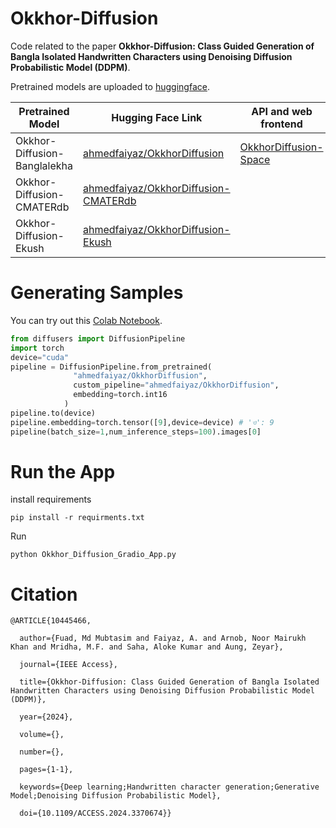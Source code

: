 # Okkhor-Diffusion
Code related to the paper **Okkhor-Diffusion: Class Guided Generation of Bangla Isolated Handwritten Characters using Denoising Diffusion Probabilistic Model (DDPM)**.

Pretrained models are uploaded to [huggingface](https://huggingface.co/models?other=diffusers%3AOkkhorDiffusionPipeline).

| Pretrained Model                   | Hugging Face Link                                      |                          API and web frontend          |
| ---------------------------------- | ------------------------------------------------------- |-------------------------------------------------------|
| Okkhor-Diffusion-Banglalekha       | [ahmedfaiyaz/OkkhorDiffusion](https://huggingface.co/ahmedfaiyaz/OkkhorDiffusion) | [OkkhorDiffusion-Space](https://huggingface.co/spaces/ahmedfaiyaz/OkkhorDiffusion) |
| Okkhor-Diffusion-CMATERdb          | [ahmedfaiyaz/OkkhorDiffusion-CMATERdb](https://huggingface.co/ahmedfaiyaz/OkkhorDiffusion-CMATERdb)                                |        
| Okkhor-Diffusion-Ekush             | [ahmedfaiyaz/OkkhorDiffusion-Ekush](https://huggingface.co/ahmedfaiyaz/OkkhorDiffusion-Ekush)                                   |


# Generating Samples
You can try out this [Colab Notebook](https://colab.research.google.com/drive/1rXafKwmYOwh5YOJD9EEPn2sDv0faUN6d?usp=sharing).
```py
from diffusers import DiffusionPipeline
import torch
device="cuda"
pipeline = DiffusionPipeline.from_pretrained(
              "ahmedfaiyaz/OkkhorDiffusion",
              custom_pipeline="ahmedfaiyaz/OkkhorDiffusion",
              embedding=torch.int16
            )
pipeline.to(device)
pipeline.embedding=torch.tensor([9],device=device) # 'ও': 9
pipeline(batch_size=1,num_inference_steps=100).images[0]

```
# Run the App
install requirements
```
pip install -r requirments.txt
```
Run
```
python Okkhor_Diffusion_Gradio_App.py
``` 

# Citation
```
@ARTICLE{10445466,

  author={Fuad, Md Mubtasim and Faiyaz, A. and Arnob, Noor Mairukh Khan and Mridha, M.F. and Saha, Aloke Kumar and Aung, Zeyar},

  journal={IEEE Access}, 

  title={Okkhor-Diffusion: Class Guided Generation of Bangla Isolated Handwritten Characters using Denoising Diffusion Probabilistic Model (DDPM)}, 

  year={2024},

  volume={},

  number={},

  pages={1-1},

  keywords={Deep learning;Handwritten character generation;Generative Model;Denoising Diffusion Probabilistic Model},

  doi={10.1109/ACCESS.2024.3370674}}
```

